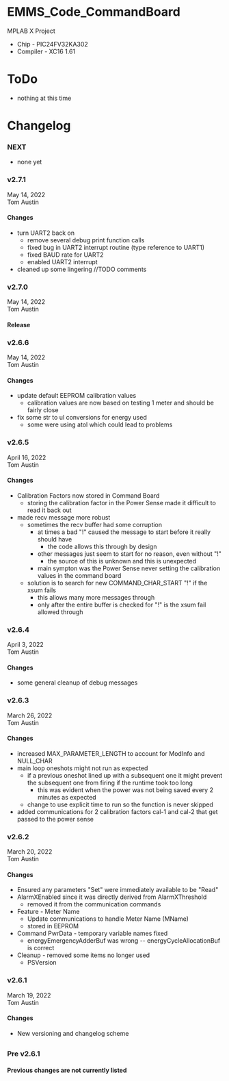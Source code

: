 # EMMS_Code_CommandBoard
MPLAB X Project
- Chip - PIC24FV32KA302
- Compiler - XC16 1.61

# ToDo
- nothing at this time

# Changelog
### NEXT
- none yet

### v2.7.1
May 14, 2022<br />
Tom Austin
#### Changes
- turn UART2 back on
  - remove several debug print function calls
  - fixed bug in UART2 interrupt routine (type reference to UART1)
  - fixed BAUD rate for UART2
  - enabled UART2 interrupt
- cleaned up some lingering //TODO comments

### v2.7.0
May 14, 2022<br />
Tom Austin
#### Release

### v2.6.6
May 14, 2022<br />
Tom Austin
#### Changes
- update default EEPROM calibration values
  - calibration values are now based on testing 1 meter and should be fairly close
- fix some str to ul conversions for energy used
  - some were using atol which could lead to problems

### v2.6.5
April 16, 2022<br />
Tom Austin
#### Changes
- Calibration Factors now stored in Command Board
  - storing the calibration factor in the Power Sense made it difficult to read it back out
- made recv message more robust
  - sometimes the recv buffer had some corruption
    - at times a bad "!" caused the message to start before it really should have
      - the code allows this through by design
    - other messages just seem to start for no reason, even without "!"
      - the source of this is unknown and this is unexpected
    - main sympton was the Power Sense never setting the calibration values in the command board
  - solution is to search for new COMMAND_CHAR_START "!" if the xsum fails
    - this allows many more messages through
    - only after the entire buffer is checked for "!" is the xsum fail allowed through

### v2.6.4
April 3, 2022<br />
Tom Austin
#### Changes
- some general cleanup of debug messages

### v2.6.3
March 26, 2022<br />
Tom Austin
#### Changes
- increased MAX_PARAMETER_LENGTH to account for ModInfo and NULL_CHAR
- main loop oneshots might not run as expected
  - if a previous oneshot lined up with a subsequent one it might prevent the subsequent one from firing if the runtime took too long
    - this was evident when the power was not being saved every 2 minutes as expected
  - change to use explicit time to run so the function is never skipped
- added communications for 2 calibration factors cal-1 and cal-2 that get passed to the power sense

### v2.6.2
March 20, 2022<br />
Tom Austin
#### Changes
- Ensured any parameters "Set" were immediately available to be "Read"
- AlarmXEnabled since it was directly derived from AlarmXThreshold
  - removed it from the communication commands
- Feature - Meter Name
  - Update communications to handle Meter Name (MName)
  - stored in EEPROM
- Command PwrData - temporary variable names fixed
  - energyEmergencyAdderBuf was wrong -- energyCycleAllocationBuf is correct
- Cleanup - removed some items no longer used
  - PSVersion



### v2.6.1
March 19, 2022<br />
Tom Austin
#### Changes
- New versioning and changelog scheme
## 
### Pre v2.6.1
#### Previous changes are not currently listed
